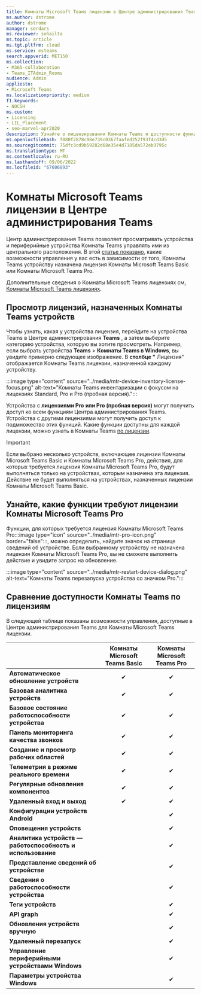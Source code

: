 ```yaml
---
title: Комнаты Microsoft Teams лицензии в Центре администрирования Teams
ms.author: dstrome
author: dstrome
manager: serdars
ms.reviewer: sohailta
ms.topic: article
ms.tgt.pltfrm: cloud
ms.service: msteams
search.appverid: MET150
ms.collection:
- M365-collaboration
- Teams_ITAdmin_Rooms
audience: Admin
appliesto:
- Microsoft Teams
ms.localizationpriority: medium
f1.keywords:
- NOCSH
ms.custom:
- Licensing
- LIL_Placement
- seo-marvel-apr2020
description: Узнайте о лицензировании Комнаты Teams и доступности функций в Центре администрирования Teams и сравните их.
ms.openlocfilehash: f880f2878c98e739c0367faafed252f93f4cd3d5
ms.sourcegitcommit: 75dfc3cd9b59282d68e35e4d7185da572eb3795c
ms.translationtype: MT
ms.contentlocale: ru-RU
ms.lasthandoff: 09/06/2022
ms.locfileid: "67606893"
---
```

# <a name="microsoft-teams-rooms-license-overview-in-teams-admin-center"></a>Комнаты Microsoft Teams лицензии в Центре администрирования Teams

Центр администрирования Teams позволяет просматривать устройства и периферийные устройства Комнаты Teams управлять ими из центрального расположения. В этой [статье показано](#comparison-of-teams-rooms-feature-availability-by-license), какие возможности управления у вас есть в зависимости от того, Комнаты Teams устройству назначена лицензия Комнаты Microsoft Teams Basic или Комнаты Microsoft Teams Pro.

Дополнительные сведения о Комнаты Microsoft Teams лицензиях см[. Комнаты Microsoft Teams лицензиях](rooms-licensing.md).

## <a name="see-which-licenses-are-assigned-to-teams-rooms-devices"></a>Просмотр лицензий, назначенных Комнаты Teams устройств

Чтобы узнать, какая у устройства лицензия, перейдите на устройства Teams в Центре администрирования **Teams** , а затем выберите категорию устройства, которую вы хотите просмотреть. Например, если выбрать устройства **Teams** >  **Комнаты Teams в Windows**, вы увидите примерно следующее изображение. В **столбце "** Лицензия" отображается Комнаты Teams лицензии, назначенной каждому устройству.

:::image type="content" source="../media/mtr-device-inventory-license-focus.png" alt-text="Комнаты Teams инвентаризации с фокусом на лицензиях Standard, Pro и Pro (пробная версия).":::

Устройства с **лицензиями Pro** **или Pro (пробная версия)** могут получить доступ ко всем функциям Центра администрирования Teams. Устройства с другими лицензиями могут получить доступ к подмножество этих функций. Какие функции доступны для каждой лицензии, можно узнать в Комнаты Teams [по лицензии](#comparison-of-teams-rooms-feature-availability-by-license).

> [!IMPORTANT]
> Если выбрано несколько устройств, включающее лицензии Комнаты Microsoft Teams Basic и Комнаты Microsoft Teams Pro, действия, для которых требуется лицензия Комнаты Microsoft Teams Pro, будут выполняться только на устройствах, которым назначена эта лицензия. Действие не будет выполняться на устройствах, назначенных лицензии Комнаты Microsoft Teams Basic.

## <a name="see-which-features-require-a-microsoft-teams-rooms-pro-license"></a>Узнайте, какие функции требуют лицензии Комнаты Microsoft Teams Pro

Функции, для которых требуется лицензия Комнаты Microsoft Teams Pro:::image type="icon" source="../media/mtr-pro-icon.png" border="false":::, можно определить, найдите значок на странице сведений об устройстве. Если выбранному устройству не назначена лицензия Комнаты Microsoft Teams Pro, вы не сможете выполнить действие и увидите запрос на обновление.

:::image type="content" source="../media/mtr-restart-device-dialog.png" alt-text="Комнаты Teams перезапуска устройства со значком Pro.":::

## <a name="comparison-of-teams-rooms-feature-availability-by-license"></a>Сравнение доступности Комнаты Teams по лицензиям

В следующей таблице показаны возможности управления, доступные в Центре администрирования Teams для Комнаты Microsoft Teams лицензии.

|                                               | Комнаты Microsoft Teams Basic | Комнаты Microsoft Teams Pro |
|:----------------------------------------------|:---------------------------:|:-------------------------:|
| **Автоматическое обновление устройств**                  | &#x2714;                    | &#x2714;                  |
| **Базовая аналитика устройств**                    | &#x2714;                    | &#x2714;                  |
| **Базовое состояние работоспособности устройства**                       | &#x2714;                    | &#x2714;                  |
| **Панель мониторинга качества звонков**                    | &#x2714;                    | &#x2714;                  |
| **Создание и просмотр рабочих областей**                | &#x2714;                    | &#x2714;                  |
| **Телеметрия в режиме реального времени**                       | &#x2714;                    | &#x2714;                  |
| **Регулярные обновления компонентов**                   | &#x2714;                    | &#x2714;                  |
| **Удаленный вход и выход**               | &#x2714;                    | &#x2714;                  |
| **Конфигурации устройств Android**             |                             | &#x2714;                  |
| **Оповещения устройств**                             |                             | &#x2714;                  |
| **Аналитика устройств — работоспособность и использование** |                             | &#x2714;                  |
| **Представление сведений об устройстве**                        |                             | &#x2714;                  |
| **Сведения о работоспособности устройства**                     |                             | &#x2714;                  |
| **Теги устройств**                               |                             | &#x2714;                  |
| **API graph**                                |                             | &#x2714;                  |
| **Обновления устройств вручную**                     |                             | &#x2714;                  |
| **Удаленный перезапуск**                            |                             | &#x2714;                  |
| **Управление периферийными устройствами Windows**     |                             | &#x2714;                  |
| **Параметры устройства Windows**                   |                             | &#x2714;                  |
